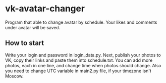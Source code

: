# vk-avatar-changer
Program that able to change avatar by schedule. Your likes and comments under avatar will be saved.


## How to start
Write your login and password in login_data.py. Next, publish your photos to VK, copy their links and paste them into schedule.txt. 
You can add more photos, each in one line, and change time when photos should change. Also you need to change UTC variable in main2.py file, if your timezone
isn't Moscow.
